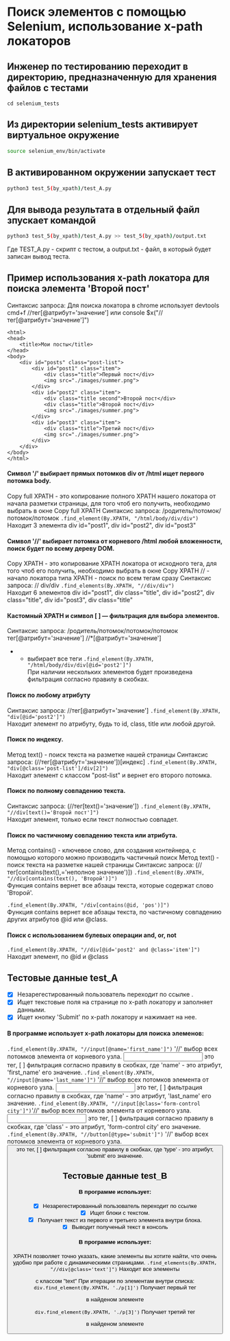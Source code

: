 # Поиск элементов с помощью Selenium, использование x-path локаторов

## Инженер по тестированию переходит в директорию, предназначенную для хранения файлов с тестами
```
cd selenium_tests
```
## Из директории selenium_tests активирует виртуальное окружение
```sh
source selenium_env/bin/activate
```
## В активированном окружении запускает тест 
```sh
python3 test_5(by_xpath)/test_A.py
```
## Для вывода результата в отдельный файл зпускает командой 
```sh
python3 test_5(by_xpath)/test_A.py >> test_5(by_xpath)/output.txt
```
Где TEST_A.py -  скрипт с тестом, а output.txt - файл, в который будет записан вывод теста.



## Пример использования x-path локатора для поиска элемента 'Второй пост'
Синтаксис запроса:
Для поиска локатора в chrome использует devtools cmd+f 
//тег[@атрибут='значение']
или console $x("//тег[@атрибут='значение']")
```
<html>
<head>
    <title>Мои посты</title>
</head>
<body>
    <div id="posts" class="post-list">
        <div id="post1" class="item">
            <div class="title">Первый пост</div>
            <img src="./images/summer.png">
        </div>
        <div id="post2" class="item">
            <div class="title second">Второй пост</div>
            <div class="title">Второй пост</div>
            <img src="./images/summer.png">
        </div>
        <div id="post3" class="item">
            <div class="title">Третий пост</div>
            <img src="./images/summer.png">
        </div>
    </div>
</body>
</html>
```




#### Символ '/' выбирает прямых потомков div от /html ищет первого потомка body.
Copy full XPATH - это копирование полного XPATH нашего локатора от начала разметки страницы, для того чтоб его получить, необходимо выбрать в окне Copy full XPATH
Синтаксис запроса:
/родитель/потомок/потомок/потомок
```.find_element(By.XPATH, "/html/body/div/div")``` \
Находит 3 элемента div id="post1", div id="post2", div id="post3" 

#### Символ '//' выбирает потомка от корневого /html любой вложенности, поиск будет по всему дереву DOM.
Copy XPATH - это копирование XPATH локатора от исходного тега, для того чтоб его получить, необходимо выбрать в окне Copy XPATH
// - начало локатора типа XPATH - поиск по всем тегам сразу
Синтаксис запроса:
// div/div
```.find_elements(By.XPATH, "//div/div")``` \
Находит 6 элементов div id="post1", div class="title", div id="post2", div class="title", div id="post3", div class="title"

#### Кастомный XPATH и символ [ ] — фильтрация для выбора элементов. 
Синтаксис запроса:
/родитель/потомок/потомок/потомок тег[@атрибут='значение']
//*[@атрибут='значение']
* - выбирает все теги
```.find_element(By.XPATH, "/html/body/div/div[@id='post2']")``` \
При наличии нескольких элементов будет произведена фильтрация согласно правилу в скобках.

#### Поиск по любому атрибуту
Синтаксис запроса:
//тег[@атрибут='значение']
```.find_element(By.XPATH, "div[@id='post2']")``` \
Находит элемент по атрибуту, будь то id, class, title или любой другой. 

#### Поиск по индексу. 
Метод text() - поиск текста на разметке нашей страницы
Синтаксис запроса:
(//тег[@атрибут='значение'])[индекс]
```.find_element(By.XPATH, "div[@class='post-list']/div[2]")``` \
Находит элемент с классом "post-list" и вернет его второго потомка.


#### Поиск по полному совпадению текста.
Синтаксис запроса:
(//тег[text()='значение'])
```.find_element(By.XPATH, "//div[text()='Второй пост']")``` \
Находит элемент, только если текст полностью совпадет.

#### Поиск по частичному совпадению текста или атрибута.
Метод contains()  - ключевое слово, для создания контейнера, с помощью которого можно производить частичный поиск 
Метод text() - поиск текста на разметке нашей страницы
Синтаксис запроса:
(//тег[contains(text(),='неполное значение')])
```.find_element(By.XPATH, "//div[contains(text(), 'Второй')]")``` \
Функция contains вернет все абзацы текста, которые содержат слово 'Второй'.

```.find_element(By.XPATH, "/div[contains(@id, 'pos')]")``` \
Функция contains вернет все абзацы текста, по частичному совпадению других атрибутов @id или @class.

#### Поиск с использованием булевых операции and, or, not
```.find_element(By.XPATH, "//div[@id='post2' and @class='item']")``` \
Находит элемент, по @id и @class




## Тестовые данные test_A
- [x] Незарегестированный пользователь переходит по ссылке .
- [x] Ищет текстовые поля на странице по x-path локатору и  заполняет данными.
- [x] Ищет кнопку 'Submit' по x-path локатору и нажимает на нее.

#### В программе использует x-path локаторы для поиска элеменов:
```.find_element(By.XPATH, "//input[@name='first_name']")```    '//' выбор всех потомков элемента от корневого узла. <input> это тег, [ ] фильтрация согласно правилу в скобках, где 'name' - это атрибут, 'first_name' его значение.
```.find_element(By.XPATH, "//input[@name='last_name']")```    '//' выбор всех потомков элемента от корневого узла. <input> это тег, [ ] фильтрация согласно правилу в скобках, где 'name' - это атрибут, 'last_name' его значение.
```.find_element(By.XPATH, "//input[@class='form-control city']")```'//' выбор всех потомков элемента от корневого узла. <input> это тег, [ ] фильтрация согласно правилу в скобках, где 'class' - это атрибут, 'form-control city' его значение.
```.find_element(By.XPATH, "//button[@type='submit']")``` '//' выбор всех потомков элемента от корневого узла. <button> это тег, [ ] фильтрация согласно правилу в скобках, где 'type' - это атрибут, 'submit' его значение.

## Тестовые данные test_B
#### В программе использует:
- [x] Незарегестированный пользователь переходит по ссылке 
- [x] Ищет блоки с текстом.
- [x] Получает текст из первого и третьего элемента внутри блока.
- [x] Выводит полученый текст в консоль
#### В программе использует:
XPATH позволяет точно указать, какие элементы вы хотите найти, что очень удобно при работе с динамическими страницами.
```.find_elements(By.XPATH, "//div[@class='text']")``` Находит все элементы <div> с классом "text"
При итерации по элементам внутри списка:
```div.find_element(By.XPATH, './p[1]')``` Получает первый тег <p> в найденом элементе <div>
```div.find_element(By.XPATH, './p[3]')``` Получает третий тег <p> в найденом элементе <div>
